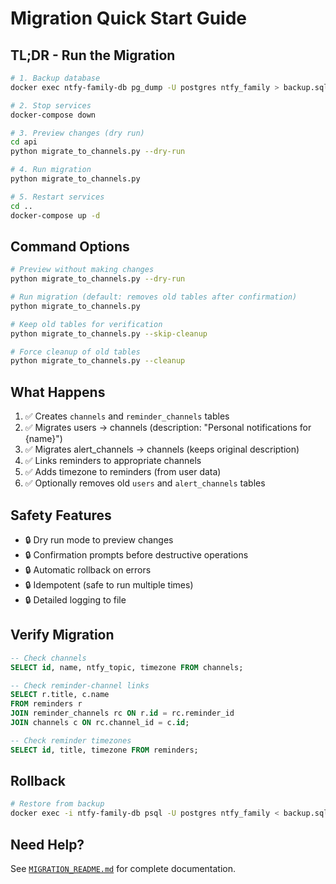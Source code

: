 # Migration Quick Start Guide

## TL;DR - Run the Migration

```bash
# 1. Backup database
docker exec ntfy-family-db pg_dump -U postgres ntfy_family > backup.sql

# 2. Stop services
docker-compose down

# 3. Preview changes (dry run)
cd api
python migrate_to_channels.py --dry-run

# 4. Run migration
python migrate_to_channels.py

# 5. Restart services
cd ..
docker-compose up -d
```

## Command Options

```bash
# Preview without making changes
python migrate_to_channels.py --dry-run

# Run migration (default: removes old tables after confirmation)
python migrate_to_channels.py

# Keep old tables for verification
python migrate_to_channels.py --skip-cleanup

# Force cleanup of old tables
python migrate_to_channels.py --cleanup
```

## What Happens

1. ✅ Creates `channels` and `reminder_channels` tables
2. ✅ Migrates users → channels (description: "Personal notifications for {name}")
3. ✅ Migrates alert_channels → channels (keeps original description)
4. ✅ Links reminders to appropriate channels
5. ✅ Adds timezone to reminders (from user data)
6. ✅ Optionally removes old `users` and `alert_channels` tables

## Safety Features

- 🔒 Dry run mode to preview changes
- 🔒 Confirmation prompts before destructive operations
- 🔒 Automatic rollback on errors
- 🔒 Idempotent (safe to run multiple times)
- 🔒 Detailed logging to file

## Verify Migration

```sql
-- Check channels
SELECT id, name, ntfy_topic, timezone FROM channels;

-- Check reminder-channel links
SELECT r.title, c.name 
FROM reminders r
JOIN reminder_channels rc ON r.id = rc.reminder_id
JOIN channels c ON rc.channel_id = c.id;

-- Check reminder timezones
SELECT id, title, timezone FROM reminders;
```

## Rollback

```bash
# Restore from backup
docker exec -i ntfy-family-db psql -U postgres ntfy_family < backup.sql
```

## Need Help?

See [`MIGRATION_README.md`](./MIGRATION_README.md) for complete documentation.